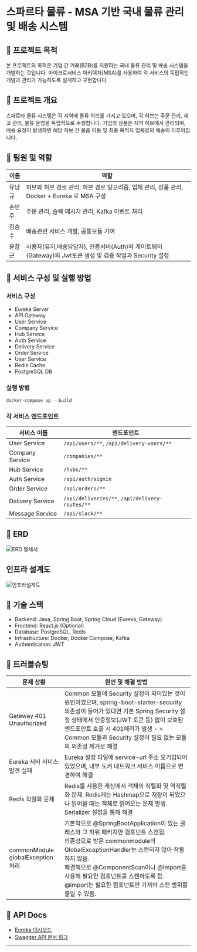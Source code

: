 # 스파르타 물류 - MSA 기반 국내 물류 관리 및 배송 시스템

## 📌 프로젝트 목적

본 프로젝트의 목적은 기업 간 거래(B2B)를 지원하는 국내 물류 관리 및 배송 시스템을 개발하는 것입니다. 마이크로서비스 아키텍처(MSA)를 사용하여 각 서비스의 독립적인 개발과 관리가 가능하도록 설계하고 구현합니다.

## 📌 프로젝트 개요

스파르타 물류 시스템은 각 지역에 물류 허브를 가지고 있으며, 각 허브는 주문 관리, 재고 관리, 물류 운영을 독립적으로 수행합니다. 기업의 상품은 지역 허브에서 관리되며, 배송 요청이 발생하면 해당 허브 간 물품 이동 및 최종 목적지 업체로의 배송이 이루어집니다.

## 📌 팀원 및 역할

| 이름 | 역할 |
|------|------|
| 유남규 | 허브와 허브 경로 관리, 허브 경로 알고리즘, 업체 관리, 상품 관리, Docker + Eureka 로 MSA 구성 |
| 손민주 | 주문 관리, 슬랙 메시지 관리, Kafka 이벤트 처리 |
| 김승수 | 배송관련 서비스 개발, 공통모듈 기여 |
| 윤창근 | 사용자(유저,배송담당자), 인증서버(Auth)와 게이트웨이(Gateway)의 Jwt토큰 생성 및 검증 작업과 Security 설정 |

## 📌 서비스 구성 및 실행 방법

### 서비스 구성

- Eureka Server
- API Gateway
- User Service
- Company Service
- Hub Service
- Auth Service
- Delivery Service
- Order Service
- User Service
- Redis Cache
- PostgreSQL DB

### 실행 방법

```shell
docker-compose up --build
```

### 각 서비스 엔드포인트

| 서비스 이름     | 엔드포인트 |
|-----------------|------------|
| User Service    | `/api/users/**`, `/api/delivery-users/**` |
| Company Service | `/companies/**` |
| Hub Service     | `/hubs/**` |
| Auth Service    | `/api/auth/signin` |
| Order Service    | `/api/orders/**` |
| Delivery Service  | `/api/deliveries/**`, `/api/delivery-routes/**` |
| Message Service | `/api/slack/**` |

## 📌 ERD

![ERD 명세서](https://github.com/user-attachments/assets/6f6b057c-16b4-448e-ad57-7c07bf0e99ac)


## 인프라 설계도

![인프라설계도](https://github.com/user-attachments/assets/806ac7a2-b367-436d-93d4-29bfc7c95283)

## 📌 기술 스택

- Backend: Java, Spring Boot, Spring Cloud (Eureka, Gateway)
- Frontend: React.js (Optional)
- Database: PostgreSQL, Redis
- Infrastructure: Docker, Docker Compose, Kafka
- Authentication: JWT

## 📌 트러블슈팅

| 문제 상황                             | 원인 및 해결 방법 |
|------------------------------------|-------------------|
| Gateway 401 Unauthorized           |  Common 모듈에 Security 설정이 되어있는 것이 원인이었으며, spring-boot-starter-security 의존성이 들어가 있다면 기본 Spring Security 설정 상태에서 인증정보(JWT 토큰 등) 없이 보호된 엔드포인트 호출 시 401에러가 발생 - > Common 모듈과 Security 설정이 필요 없는 모듈의 의존성 제거로 해결 |
| Eureka 서버 서비스 발견 실패          | Eureka 설정 파일에 service-url 주소 오기입되어 있었으며, 내부 도커 네트워크 서비스 이름으로 변경하여 해결 |
| Redis 직렬화 문제                   |  Redis를 사용한 캐싱에서 객체의 직렬화 및 역직렬화 문제. Redis에는 Hashmap으로 저장이 되었으나 읽어올 때는 객체로 읽어오는 문제 발생. Serializer 설정을 통해 해결  |
| commonModule globalException 처리    | 기본적으로 @SpringBootApplication이 있는 클래스와 그 하위 패키지만 컴포넌트 스캔됨.<br>의존성으로 받은 commonmodule의 GlobalExceptionHandler는 스캔되지 않아 작동하지 않음.<br>해결책으로 @ComponentScan이나 @Import를 사용해 필요한 컴포넌트를 스캔하도록 함.<br>@Import는 필요한 컴포넌트만 가져와 스캔 범위를 줄일 수 있음.|

## 📌 API Docs

- [Eureka 대시보드](http://localhost:8761)
- [Swagger API 문서 링크](http://localhost:8080/swagger-ui.html)

---

